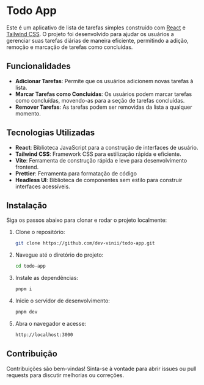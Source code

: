 # Todo App

Este é um aplicativo de lista de tarefas simples construído com [React](https://reactjs.org/) e [Tailwind CSS](https://tailwindcss.com/). O projeto foi desenvolvido para ajudar os usuários a gerenciar suas tarefas diárias de maneira eficiente, permitindo a adição, remoção e marcação de tarefas como concluídas.

## Funcionalidades

- **Adicionar Tarefas**: Permite que os usuários adicionem novas tarefas à lista.
- **Marcar Tarefas como Concluídas**: Os usuários podem marcar tarefas como concluídas, movendo-as para a seção de tarefas concluídas.
- **Remover Tarefas**: As tarefas podem ser removidas da lista a qualquer momento.

## Tecnologias Utilizadas

- **React**: Biblioteca JavaScript para a construção de interfaces de usuário.
- **Tailwind CSS**: Framework CSS para estilização rápida e eficiente.
- **Vite**: Ferramenta de construção rápida e leve para desenvolvimento frontend.
- **Prettier**: Ferramenta para formatação de código
- **Headless UI**: Biblioteca de componentes sem estilo para construir interfaces acessíveis.

## Instalação

Siga os passos abaixo para clonar e rodar o projeto localmente:

1. Clone o repositório:

   ```bash
   git clone https://github.com/dev-vinii/todo-app.git

2. Navegue até o diretório do projeto:

    ```bash
    cd todo-app

3. Instale as dependências:

   ```bash
   pnpm i

4. Inicie o servidor de desenvolvimento:

   ```bash
   pnpm dev

5. Abra o navegador e acesse:

   ```bash
   http://localhost:3000

## Contribuição
Contribuições são bem-vindas! Sinta-se à vontade para abrir issues ou pull requests para discutir melhorias ou correções.


